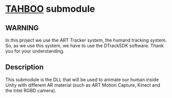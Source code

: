 # [TAHBOO](https://github.com/Pcornat/TAHBOO_Unity) submodule

## WARNING
In this project we use the ART Tracker system, the humand tracking system. So, as we use this system, we have to use the DTrackSDK software. Thank you for your understanding.

## Description

This submodule is the DLL that will be used to animate our human inside Unity with different AR material (such as ART Motion Capture, Kinect and the Intel RGBD camera).
